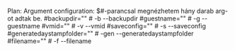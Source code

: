 Plan:
Argument configuration:
$#-parancsal megnézhetem hány darab arg-ot adtak be.
#backupdir="" # -b --backupdir
#guestname="" # -g --guestname
#vmid="" # -v --vmid
#saveconfig="" # -s --saveconfig
#generatedaystampfolder="" # -gen --generatedaystampfolder
#filename="" # -f --filename
